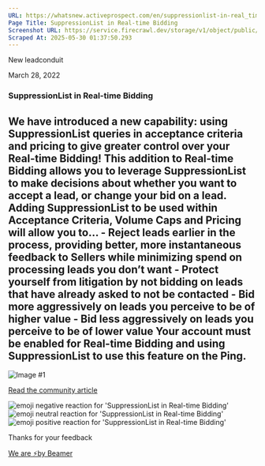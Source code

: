 ```yaml
---
URL: https://whatsnew.activeprospect.com/en/suppressionlist-in-real_time-bidding
Page Title: SuppressionList in Real-time Bidding
Screenshot URL: https://service.firecrawl.dev/storage/v1/object/public/media/screenshot-96b31401-abd6-44e2-8daf-f03a861c2b23.png
Scraped At: 2025-05-30 01:37:50.293
---
```


New
leadconduit

March 28, 2022

### SuppressionList in Real-time Bidding

## We have introduced a new capability: using SuppressionList queries in acceptance criteria and pricing to give greater control over your Real-time Bidding!    This addition to Real-time Bidding allows you to leverage SuppressionList to make decisions about whether you want to accept a lead, or change your bid on a lead.     Adding SuppressionList to be used within Acceptance Criteria, Volume Caps and Pricing will allow you to…    \- Reject leads earlier in the process, providing better, more instantaneous feedback to Sellers while minimizing spend on processing leads you don’t want     \- Protect yourself from litigation by not bidding on leads that have already asked to not be contacted    \- Bid more aggressively on leads you perceive to be of higher value    \- Bid less aggressively on leads you perceive to be of lower value    Your account must be enabled for Real-time Bidding and using SuppressionList to use this feature on the Ping.

![Image #1](https://app.getbeamer.com/pictures?id=210770-Qu-_ve-_vQpWR2nvv73vv73vv70q77-9d--_ve-_ve-_vUTvv73vv73vv70Y77-9EO-_vVbvv70j77-977-977-9DQs.&v=4)

[Read the community article](https://community.activeprospect.com/posts/4601784-suppressionlist-in-real-time-bidding-and-purchasing-decisions)

![emoji negative reaction for 'SuppressionList in Real-time Bidding'](https://app.getbeamer.com/images/emojiNeg.svg)![emoji neutral reaction for 'SuppressionList in Real-time Bidding'](https://app.getbeamer.com/images/emojiNeut.svg)![emoji positive reaction for 'SuppressionList in Real-time Bidding'](https://app.getbeamer.com/images/emojiPos.svg)

Thanks for your feedback

[We are ⚡by Beamer](https://www.getbeamer.com/?ref=watermark_MErKJCnu12412_public&company=ActiveProspect&watermarkRef=powered&utm_term=MErKJCnu12412&utm_content=ActiveProspect&utm_source=standalone&utm_medium=footer&utm_campaign=powered)
